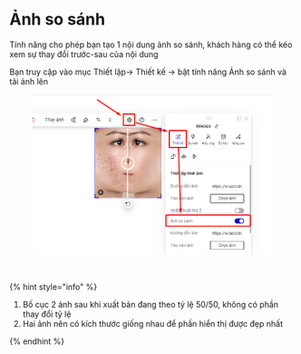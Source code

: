# Ảnh so sánh

Tính năng cho phép bạn tạo 1 nội dung ảnh so sánh, khách hàng có thể kéo xem sự thay đổi trước-sau của nội dung&#x20;

Bạn truy cập vào mục Thiết lập-> Thiết kế -> bật tính năng Ảnh so sánh và tải ảnh lên&#x20;

<figure><img src="../../../.gitbook/assets/image (264).png" alt=""><figcaption></figcaption></figure>

<figure><img src="../../../.gitbook/assets/so sánh 1.gif" alt=""><figcaption></figcaption></figure>

{% hint style="info" %}
1. Bố cục 2  ảnh sau khi xuất bản đang theo tỷ lệ 50/50, không có phần thay đổi tỷ lệ
2. Hai ảnh nên có kích thước giống nhau để phần hiển thị được đẹp nhất&#x20;


{% endhint %}
